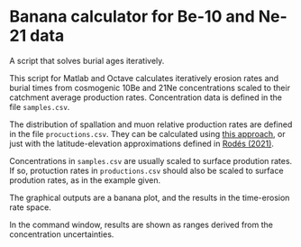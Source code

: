 # Banana calculator for Be-10 and Ne-21 data

A script that  solves burial ages iteratively.

This script for Matlab and Octave calculates iteratively erosion rates and burial times from cosmogenic 10Be and 21Ne concentrations scaled to their catchment average production rates. Concentration data is defined in the file ```samples.csv```.

The distribution of spallation and muon relative production rates are defined in the file ```procuctions.csv```. They can be calculated using [this approach](https://angelrodes.wordpress.com/2021/12/15/average-cosmogenic-production-rate-calculator/), or just with the latitude-elevation approximations defined in [Rodés (2021)](https://doi.org/10.3390/geosciences11090362).

Concentrations in ```samples.csv``` are usually scaled to surface prodution rates. If so, protuction rates in ```productions.csv``` should also be scaled to surface prodution rates, as in the example given.

The graphical outputs are a banana plot, and the results in the time-erosion rate space.

In the command window, results are shown as ranges derived from the concentration uncertainties.
